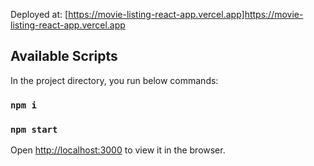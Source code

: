 Deployed at: [https://movie-listing-react-app.vercel.app]https://movie-listing-react-app.vercel.app

## Available Scripts

In the project directory, you run below commands:

### `npm i`

### `npm start`

Open [http://localhost:3000](http://localhost:3000) to view it in the browser.
